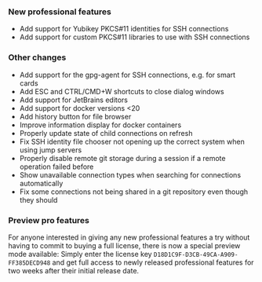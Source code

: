 ### New professional features

- Add support for Yubikey PKCS#11 identities for SSH connections
- Add support for custom PKCS#11 libraries to use with SSH connections

### Other changes

- Add support for the gpg-agent for SSH connections, e.g. for smart cards
- Add ESC and CTRL/CMD+W shortcuts to close dialog windows
- Add support for JetBrains editors
- Add support for docker versions <20
- Add history button for file browser
- Improve information display for docker containers
- Properly update state of child connections on refresh
- Fix SSH identity file chooser not opening up the correct system when using jump servers
- Properly disable remote git storage during a session if a remote operation failed before
- Show unavailable connection types when searching for connections automatically
- Fix some connections not being shared in a git repository even though they should

### Preview pro features

For anyone interested in giving any new professional features a try without having to commit to buying a full license,
there is now a special preview mode available: Simply enter the license key `D18D1C9F-D3CB-49CA-A909-FF385DECD948` and get full access to newly released professional features for two weeks after their initial release date.
